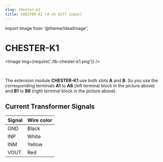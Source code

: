 ```yaml
---
slug: chester-k1
title: CHESTER-K1 (4-ch diff input)
---
```

import Image from '@theme/IdealImage';

# CHESTER-K1

<Image img={require('./tb-chester-k1.png')} />

<br />

The extension module **CHESTER-K1** use both slots **A** and **B**. So you use the corresponding terminals **A1** to **A8** (left terminal block in the picture above) and **B1** to **B8** (right terminal block in the picture above).

## Current Transformer Signals

| Signal | Wire color |
| ------ | ---------- |
| GND    | Black      |
| INP    | White      |
| INM    | Yellow     |
| VOUT   | Red        |
